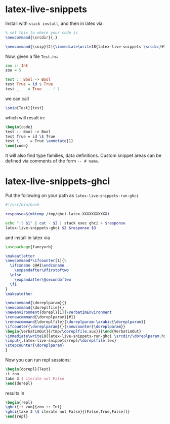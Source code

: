 # latex-live-snippets

Install with `stack install`, and then in latex via:

```latex
% set this to where your code is
\newcommand{\srcdir}{.}

\newcommand{\snip}[2]{\immediate\write18{latex-live-snippets \srcdir/#1.hs #2}\input{.latex-live-snippets/#1.#2.tex}}
```

Now, given a file `Test.hs`:

```haskell
zoo :: Int
zoo = 5

test :: Bool -> Bool
test True = id $ True
test _    = True  -- ! 1
```

we can call

```latex
\snip{Test}{test}
```

which will result in:

```latex
\begin{code}
test :: Bool -> Bool
test True = id \$ True
test \_    = True \annotate{1}
\end{code}
```

It will also find type families, data definitions. Custom snippet areas can be
defined via comments  of the form `-- # name`.


# latex-live-snippets-ghci

Put the following on your path as `latex-live-snippets-run-ghci`

```bash
#!/usr/bin/bash

response=$(mktemp /tmp/ghci-latex.XXXXXXXXXXX)

echo ":l $1" | cat - $2 | stack exec ghci > $response
latex-live-snippets-ghci $2 $response $3
```

and install in latex via

```latex
\usepackage{fancyvrb}

\makeatletter
\newcommand*\ifcounter[1]{%
  \ifcsname c@#1\endcsname
    \expandafter\@firstoftwo
  \else
    \expandafter\@secondoftwo
  \fi
}
\makeatother

\newcommand{\doreplparam}{}
\newcommand{\doreplfile}{}
\newenvironment{dorepl}[1]{\VerbatimEnvironment
\renewcommand{\doreplparam}{#1}
\renewcommand{\doreplfile}{\doreplparam-\arabic{\doreplparam}}
\ifcounter{\doreplparam}{}{\newcounter{\doreplparam}}
\begin{VerbatimOut}{/tmp/\doreplfile.aux}}{\end{VerbatimOut}
\immediate\write18{latex-live-snippets-run-ghci \srcdir/\doreplparam.hs /tmp/\doreplfile.aux \doreplfile}
\input{.latex-live-snippets/repl/\doreplfile.tex}
\stepcounter{\doreplparam}
}
```

Now you can run repl sessions:

```latex
\begin{dorepl}{Test}
:t zoo
take 3 $ iterate not False
\end{dorepl}
```

results in

```latex
\begin{repl}
\ghci{:t zoo}{zoo :: Int}
\ghci{take 3 \$ iterate not False}{[False,True,False]]}
\end{repl}
```

